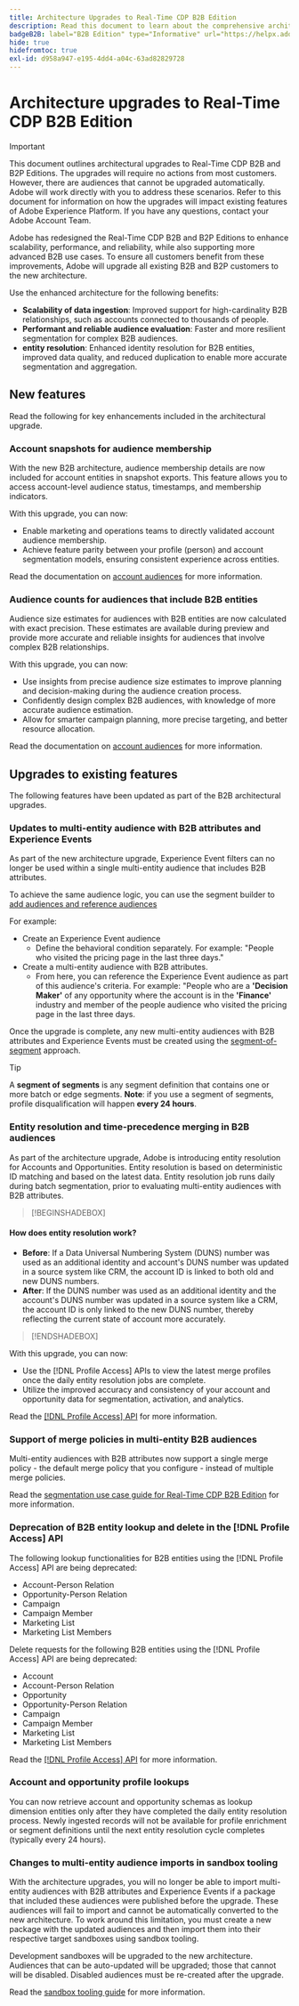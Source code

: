 ```yaml
---
title: Architecture Upgrades to Real-Time CDP B2B Edition
description: Read this document to learn about the comprehensive architecture upgrades to Real-Time CDP B2B Edition.
badgeB2B: label="B2B Edition" type="Informative" url="https://helpx.adobe.com/legal/product-descriptions/real-time-customer-data-platform-b2b-edition-prime-and-ultimate-packages.html newtab=true"
hide: true
hidefromtoc: true
exl-id: d958a947-e195-4dd4-a04c-63ad82829728
---
```

# Architecture upgrades to Real-Time CDP B2B Edition

>[!IMPORTANT]
>
>This document outlines architectural upgrades to Real-Time CDP B2B and B2P Editions. The upgrades will require no actions from most customers. However, there are audiences that cannot be upgraded automatically. Adobe will work directly with you to address these scenarios. Refer to this document for information on how the upgrades will impact existing features of Adobe Experience Platform. If you have any questions, contact your Adobe Account Team.

Adobe has redesigned the Real-Time CDP B2B and B2P Editions to enhance scalability, performance, and reliability, while also supporting more advanced B2B use cases. To ensure all customers benefit from these improvements, Adobe will upgrade all existing B2B and B2P customers to the new architecture.

Use the enhanced architecture for the following benefits:

* **Scalability of data ingestion**: Improved support for high-cardinality B2B relationships, such as accounts connected to thousands of people. 
* **Performant and reliable audience evaluation**: Faster and more resilient segmentation for complex B2B audiences.  
* **entity resolution**: Enhanced identity resolution for B2B entities, improved data quality, and reduced duplication to enable more accurate segmentation and aggregation.  

## New features

Read the following for key enhancements included in the architectural upgrade.

### Account snapshots for audience membership

With the new B2B architecture, audience membership details are now included for account entities in snapshot exports. This feature allows you to access account-level audience status, timestamps, and membership indicators.

With this upgrade, you can now:

* Enable marketing and operations teams to directly validated account audience membership.
* Achieve feature parity between your profile (person) and account segmentation models, ensuring consistent experience across entities.

Read the documentation on [account audiences](../segmentation/types/account-audiences.md) for more information.

### Audience counts for audiences that include B2B entities

Audience size estimates for audiences with B2B entities are now calculated with exact precision. These estimates are available during preview and provide more accurate and reliable insights for audiences that involve complex B2B relationships. 

With this upgrade, you can now: 

* Use insights from precise audience size estimates to improve planning and decision-making during the audience creation process. 
* Confidently design complex B2B audiences, with knowledge of more accurate audience estimation.
* Allow for smarter campaign planning, more precise targeting, and better resource allocation.

Read the documentation on [account audiences](../segmentation/types/account-audiences.md) for more information.

## Upgrades to existing features

The following features have been updated as part of the B2B architectural upgrades.

### Updates to multi-entity audience with B2B attributes and Experience Events

As part of the new architecture upgrade, Experience Event filters can no longer be used within a single multi-entity audience that includes B2B attributes.

To achieve the same audience logic, you can use the segment builder to [add audiences and reference audiences](../segmentation/ui/segment-builder.md#adding-audiences)

For example:

* Create an Experience Event audience
  * Define the behavioral condition separately. For example: "People who visited the pricing page in the last three days."
* Create a multi-entity audience with B2B attributes.
  * From here, you can reference the Experience Event audience as part of this audience's criteria. For example: "People who are a **'Decision Maker'** of any opportunity where the account is in the **'Finance'** industry and member of the people audience who visited the pricing page in the last three days. 

Once the upgrade is complete, any new multi-entity audiences with B2B attributes and Experience Events must be created using the [segment-of-segment](../segmentation/methods/edge-segmentation.md#edge-segmentation-query-types) approach. 

>[!TIP]
>
>A **segment of segments** is any segment definition that contains one or more batch or edge segments. **Note**: if you use a segment of segments, profile disqualification will happen **every 24 hours**.

### Entity resolution and time-precedence merging in B2B audiences

As part of the architecture upgrade, Adobe is introducing entity resolution for Accounts and Opportunities. Entity resolution is based on deterministic ID matching and based on the latest data. Entity resolution job runs daily during batch segmentation, prior to evaluating multi-entity audiences with B2B attributes.

>[!BEGINSHADEBOX]

#### How does entity resolution work?

* **Before**: If a Data Universal Numbering System (DUNS) number was used as an additional identity and account's DUNS number was updated in a source system like CRM, the account ID is linked to both old and new DUNS numbers.
* **After**: If the DUNS number was used as an additional identity and the account's DUNS number was updated in a source system like a CRM, the account ID is only linked to the new DUNS number, thereby reflecting the current state of account more accurately.

>[!ENDSHADEBOX]

With this upgrade, you can now: 

* Use the [!DNL Profile Access] APIs to view the latest merge profiles once the daily entity resolution jobs are complete.
* Utilize the improved accuracy and consistency of your account and opportunity data for segmentation, activation, and analytics.

Read the [[!DNL Profile Access] API](../profile/api/entities.md) for more information.

### Support of merge policies in multi-entity B2B audiences

Multi-entity audiences with B2B attributes now support a single merge policy - the default merge policy that you configure - instead of multiple merge policies.

Read the [segmentation use case guide for Real-Time CDP B2B Edition](./segmentation/b2b.md) for more information.

### Deprecation of B2B entity lookup and delete in the [!DNL Profile Access] API

The following lookup functionalities for B2B entities using the [!DNL Profile Access] API are being deprecated:

* Account-Person Relation  
* Opportunity-Person Relation  
* Campaign  
* Campaign Member  
* Marketing List  
* Marketing List Members  

Delete requests for the following B2B entities using the [!DNL Profile Access] API are being deprecated:

* Account  
* Account-Person Relation  
* Opportunity  
* Opportunity-Person Relation  
* Campaign  
* Campaign Member  
* Marketing List  
* Marketing List Members

Read the [[!DNL Profile Access] API](../profile/api/entities.md) for more information.

### Account and opportunity profile lookups

You can now retrieve account and opportunity schemas as lookup dimension entities only after they have completed the daily entity resolution process. Newly ingested records will not be available for profile enrichment or segment definitions until the next entity resolution cycle completes (typically every 24 hours).

<!-- ### Deprecation of audience creation via API for B2B entities

Creation of audiences using B2B entities via API is being deprecated. The list of affected B2B entities include:

* Account
* Opportunity
* Account-Person Relation
* Opportunity-Person Relation
* Campaign
* Campaign Member
* Marketing List
* Marketing List Member

Read the [segment definitions endpoint API guide](../segmentation/api/segment-definitions.md) for more information. -->

### Changes to multi-entity audience imports in sandbox tooling

With the architecture upgrades, you will no longer be able to import multi-entity audiences with B2B attributes and Experience Events if a package that included these audiences were published before the upgrade. These audiences will fail to import and cannot be automatically converted to the new architecture. To work around this limitation, you must create a new package with the updated audiences and then import them into their respective target sandboxes using sandbox tooling.

Development sandboxes will be upgraded to the new architecture. Audiences that can be auto-updated will be upgraded; those that cannot will be disabled. Disabled audiences must be re-created after the upgrade.

Read the [sandbox tooling guide](../sandboxes/ui/sandbox-tooling.md) for more information.
